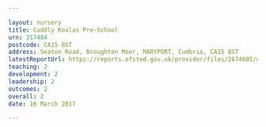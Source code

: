 ```yaml
---

layout: nursery
title: Cuddly Koalas Pre-School
urn: 317484
postcode: CA15 8ST
address: Seaton Road, Broughton Moor, MARYPORT, Cumbria, CA15 8ST
latestReportUrl: https://reports.ofsted.gov.uk/provider/files/2674605/urn/317484.pdf
teaching: 2
development: 2
leadership: 2
outcomes: 2
overall: 2
date: 16 March 2017

---
```

